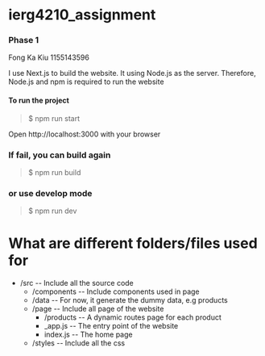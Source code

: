 # ierg4210_assignment
 
### Phase 1
 Fong Ka Kiu
 1155143596

I use Next.js to build the website.
It using Node.js as the server. Therefore, Node.js and npm is required to run the website
#### To run the project

> $ npm run start

Open http://localhost:3000 with your browser
### If fail, you can build again

> $ npm run build

### or use develop mode

> $ npm run dev

# What are different folders/files used for

* /src -- Include all the source code
  * /components -- Include components used in page
  * /data -- For now, it generate the dummy data, e.g products
  * /page -- Include all page of the website
    * /products -- A dynamic routes page for each product
    * _app.js -- The entry point of the website
    * index.js -- The home page
  * /styles -- Include all the css

